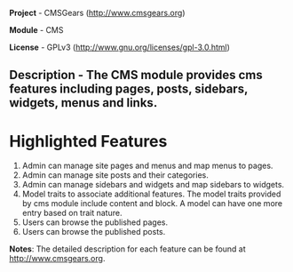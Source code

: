 **Project** - CMSGears (http://www.cmsgears.org)

**Module**  - CMS

**License** - GPLv3 (http://www.gnu.org/licenses/gpl-3.0.html)

**Description** - The CMS module provides cms features including pages, posts, sidebars, widgets, menus and links.
---

# Highlighted Features
1. Admin can manage site pages and menus and map menus to pages.
2. Admin can manage site posts and their categories.
3. Admin can manage sidebars and widgets and map sidebars to widgets.
5. Model traits to associate additional features. The model traits provided by cms module include content and block. A model can have one more entry based on trait nature.
6. Users can browse the published pages.
6. Users can browse the published posts.

**Notes**: The detailed description for each feature can be found at http://www.cmsgears.org.
